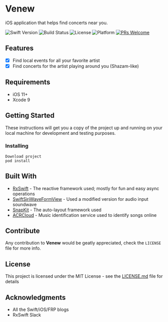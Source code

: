 # Venew

iOS application that helps find concerts near you.

![Swift Version](https://img.shields.io/badge/Swift-4.0-orange.svg)
![Build Status](https://camo.githubusercontent.com/30ae0cf6825132db112b4208a5776454bf0cc330/68747470733a2f2f73656d6170686f72656170702e636f6d2f6170692f76312f70726f6a656374732f64346363613530362d393962652d343464322d623139652d3137366633366563386366312f3132383530352f736869656c64735f62616467652e737667)
![License](https://img.shields.io/badge/License-MIT-blue.svg)
![Platform](https://img.shields.io/badge/platform-iOS-lightgrey.svg)
[![PRs Welcome](https://img.shields.io/badge/PRs-welcome-brightgreen.svg?style=flat-square)](http://makeapullrequest.com)

## Features

- [x] Find local events for all your favorite artist
- [x] Find concerts for the artist playing around you (Shazam-like)

## Requirements

- iOS 11+
- Xcode 9

## Getting Started

These instructions will get you a copy of the project up and running on your local machine for development and testing purposes.

### Installing

```
Download project
pod install
```

## Built With


* [RxSwift](https://github.com/ReactiveX/RxSwift) - The reactive framework used; mostly for  fun and easy async operations
* [SwiftSiriWaveFormView](swiftsiriwaveformview) - Used a modified version for audio input soundwave
*  [SnapKit](https://github.com/SnapKit/SnapKit) - The auto-layout framework used
*  [ACRCloud](https://www.acrcloud.com/music-recognition) - Music identification service used to identify songs online

## Contribute

Any contribution to **Venew** would be geatly appreciated, check the ``LICENSE`` file for more info.

## License

This project is licensed under the MIT License - see the [LICENSE.md](LICENSE.md) file for details

## Acknowledgments

* All the Swift/iOS/FRP blogs
* RxSwift Slack

